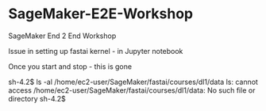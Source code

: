 # SageMaker-E2E-Workshop


SageMaker End 2 End Workshop

Issue in setting up fastai kernel - in Jupyter notebook

Once you start and stop - this is gone

sh-4.2$ ls -al /home/ec2-user/SageMaker/fastai/courses/dl1/data
ls: cannot access /home/ec2-user/SageMaker/fastai/courses/dl1/data: No such file or directory
sh-4.2$
